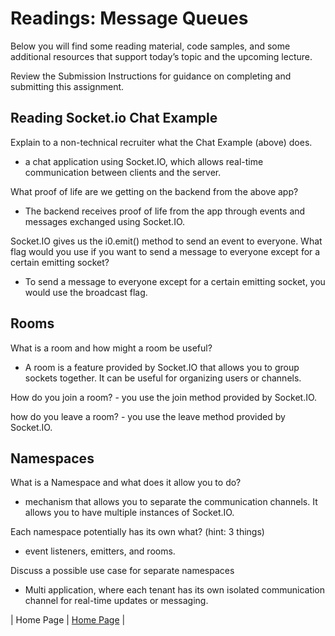 # Readings: Message Queues

Below you will find some reading material, code samples, and some additional resources that support today’s topic and the upcoming lecture.

Review the Submission Instructions for guidance on completing and submitting this assignment.

## Reading Socket.io Chat Example

Explain to a non-technical recruiter what the Chat Example (above) does.

- a chat application using Socket.IO, which allows real-time communication between clients and the server.

What proof of life are we getting on the backend from the above app?

- The backend receives proof of life from the app through events and messages exchanged using Socket.IO.

Socket.IO gives us the i0.emit() method to send an event to everyone. What flag would you use if you want to send a message to everyone except for a certain emitting socket?

- To send a message to everyone except for a certain emitting socket, you would use the broadcast flag.

## Rooms

What is a room and how might a room be useful?

- A room is a feature provided by Socket.IO that allows you to group sockets together. It can be useful for organizing users or channels.

How do you join a room? - you use the join method provided by Socket.IO.

how do you leave a room? - you use the leave method provided by Socket.IO.

## Namespaces

What is a Namespace and what does it allow you to do?

- mechanism that allows you to separate the communication channels. It allows you to have multiple instances of Socket.IO.

Each namespace potentially has its own what? (hint: 3 things)

- event listeners, emitters, and rooms.

Discuss a possible use case for separate namespaces

- Multi application, where each tenant has its own isolated communication channel for real-time updates or messaging.

| Home Page               | [Home Page](./README.md)                                |
